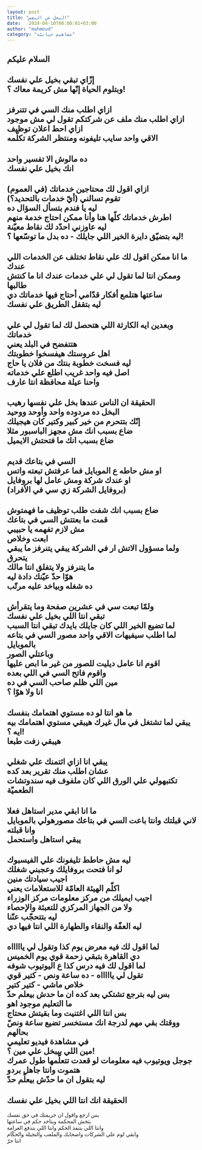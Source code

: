 ```yaml
---
layout: post
title: "البخل عن النفس"
date:   2024-04-10T00:00:01+03:00
author: "mahmoud"
category: "مفاهيم حياتيّة"
---
```



السلام عليكم  
-  
إزّاي تبقي بخيل علي نفسك  
وبتلوم الحياة إنّها مش كريمة معاك ؟!  
-  
ازاي اطلب منك السي في تتنرفز  
ازاي اطلب منك ملف عن شركتكم تقول لي مش موجود  
ازاي احط اعلان توظيف  
الاقي واحد سايب تليفونه ومنتظر الشركة تكلّمه  
-  
ده مالوش الا تفسير واحد  
انك بخيل علي نفسك  
-  
ازاي اقول لك محتاجين خدماتك (في العموم)  
تقوم تسالني (أيّ خدمات بالتحديد؟)  
ليه يا فندم بتسأل السؤال ده  
اطرش خدماتك كلّها هنا وأنا ممكن احتاج خدمة منهم  
ليه عاوزني احدّد لك نقاط معيّنة  
ليه بتضيّق دايرة الخير اللي جايلك - ده بدل ما توسّعها
؟!  
-  
ما انا ممكن اقول لك علي نقاط تختلف عن الخدمات اللي
عندك  
وممكن انتا لما تقول لي علي خدمات عندك انا ما كنتش
طالبها  
ساعتها هتلمع أفكار قدّامي أحتاج فيها خدماتك دي  
ليه بتقفل الطريق علي نفسك  
-  
وبعدين ايه الكارثة اللي هتحصل لك لما تقول لي علي
خدماتك  
هتتفضح في البلد يعني  
اهل عروستك هيفسخوا خطوبتك  
ليه فسخت خطوبة بنتك من فلان يا حاج  
اصل فيه واحد غريب اطلع علي خدماته  
واحنا عيلة محافظة انتا عارف  
-  
الحقيقة ان الناس عندها بخل علي نفسها رهيب  
البخل ده مردوده واحد وأوحد ووحيد  
إنّك بتتحرم من خير كبير وكتير كان هيجيلك  
ضاع بسبب انك مش مجهز الباسبور مثلا  
ضاع بسبب انك ما فتحتش الايميل  
-  
السي في بتاعك قديم  
او مش حاطه ع الموبايل فما عرفتش تبعته واتس  
او عندك شركة ومش عامل لها بروفايل  
(بروفايل الشركة زي سي في الأفراد)  
-  
ضاع بسبب انك شفت طلب توظيف ما فهمتوش  
قمت ما بعتتش السي في بتاعك  
مش لازم تفهمه يا حبيبي  
ابعت وخلاص  
ولما مسؤول الاتش ار في الشركة يبقي يتنرفز ما يبقي
يتحرق  
ما يتنرفز ولا يتفلق انتا مالك  
هوّا حدّ عيّنك دادة ليه  
ده شغله وبياخد عليه مرتّب  
-  
ولمّا تبعت سي في عشرين صفحة وما يتقرأش  
تبقي انتا اللي بخيل علي نفسك  
لما تضيع الخير اللي كان جايلك بايدك تبقي انتا
السبب  
لما اطلب سيفيهات الاقي واحد مصور السي في بتاعه
بالموبايل  
وباعتلي الصور  
اقوم انا عامل ديليت للصور من غير ما ابص عليها  
واقوم فاتح السي في اللي بعده  
مين اللي ظلم صاحب السي في ده  
انا ولا هوّا ؟  
-  
ما هو انتا لو ده مستوي اهتمامك بنفسك  
يبقي لما تشتغل في مال غيرك هيبقي مستوي اهتمامك بيه ايه
؟!  
هيبقي زفت طبعا  
-  
يبقي انا ازاي ائتمنك علي شغلي  
عشان اطلب منك تقرير بعد كده  
تكتبهولي علي الورق اللي كان ملفوف فيه سندوتشات
الطعميّة  
-  
ما انا ابقي مدير استاهل فعلا  
لاني قبلتك وانتا باعت السي في بتاعك مصورهولي
بالموبايل  
وانا قبلته  
يبقي استاهل واستحمل  
-  
ليه مش حاطط تليفونك علي الفيسبوك  
لو انا فتحت بروفايلك وعجبني شغلك  
اجيب سيادتك منين  
اكلّم الهيئة العامّة للاستعلامات يعني  
اجيب ايميلك من مركز معلومات مركز الوزراء  
ولا من الجهاز المركزي للتعبئة والإحصاء  
ليه بتتحجّب عنّنا  
ليه العفّة والنقاء والطهارة اللي انتا فيها دي  
-  
لما اقول لك فيه معرض يوم كذا وتقول لي ياااااه  
دي القاهرة بتبقي زحمة قوي يوم الخميس  
لما اقول لك فيه درس كذا ع اليوتيوب شوفه  
تقول لي ياااااه - ده ساعة ونص - كتير قوي  
خلاص ماشي - كتير كتير  
بس ليه بترجع تشتكي بعد كده ان ما حدش بيعلم حدّ  
ما التعليم موجود اهو  
بس انتا اللي اغتنيت وما بقيتش محتاج  
ووقتك بقي مهم لدرجة انك مستخسر تضيع ساعة ونصّ
بحالهم  
في مشاهدة فيديو تعليمي  
مين اللي بيبخل علي مين ؟!  
جوجل ويوتيوب فيه معلومات لو قعدت تتعلّمها طول
عمرك  
هتموت وانتا جاهل بردو  
ليه بتقول ان ما حدّش بيعلّم حدّ  
-  
الحقيقة انك انتا اللي بخيل علي نفسك  
-  
بس ارجع واقول ان جريمتك في حق نفسك  
بتخش المحكمة وبتاخد حكم في ساعتها  
وانتا اللي بتنفذ الحكم وانتا اللي بتدفع الغرامة  
وابقي لوم علي الشركات واصحابك والملعب والنجيلة
والحكّام  
انتا حرّ
